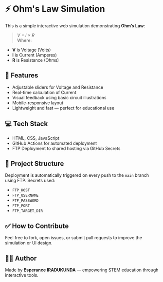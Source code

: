 # ⚡ Ohm's Law Simulation

This is a simple interactive web simulation demonstrating **Ohm’s Law**:  
> _V = I × R_  
Where:
- **V** is Voltage (Volts)
- **I** is Current (Amperes)
- **R** is Resistance (Ohms)

## 🚀 Features

- Adjustable sliders for Voltage and Resistance
- Real-time calculation of Current
- Visual feedback using basic circuit illustrations
- Mobile-responsive layout
- Lightweight and fast — perfect for educational use

## 💻 Tech Stack

- HTML, CSS, JavaScript
- GitHub Actions for automated deployment
- FTP Deployment to shared hosting via GitHub Secrets

## 📂 Project Structure

Deployment is automatically triggered on every push to the `main` branch using FTP. Secrets used:

- `FTP_HOST`
- `FTP_USERNAME`
- `FTP_PASSWORD`
- `FTP_PORT`
- `FTP_TARGET_DIR`

## ✅ How to Contribute

Feel free to fork, open issues, or submit pull requests to improve the simulation or UI design.

## 👨‍🏫 Author

Made by **Esperance IRADUKUNDA** — empowering STEM education through interactive tools.

<!-- Trigger deployment -->

